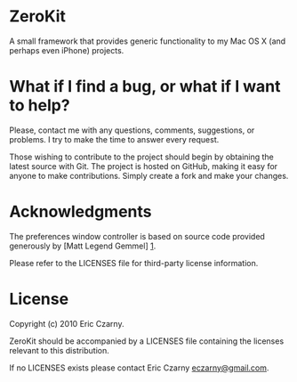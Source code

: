 # ZeroKit

A  small  framework  that  provides  generic  functionality  to my Mac OS X (and
perhaps even iPhone) projects.

# What if I find a bug, or what if I want to help?

Please, contact me with any questions, comments, suggestions, or problems. I try
to  make the time to answer every request.

Those  wishing to contribute to the project should begin by obtaining the latest
source  with  Git. The project is hosted on GitHub, making it easy for anyone to
make contributions. Simply create a fork and make your changes.

# Acknowledgments

The preferences window controller is based on source code provided generously by
[Matt Legend Gemmel] [1].

Please refer to the LICENSES file for third-party license information.

# License

Copyright (c) 2010 Eric Czarny.

ZeroKit  should  be  accompanied  by  a  LICENSES  file  containing the licenses
relevant to this distribution.

If no LICENSES exists please contact Eric Czarny <eczarny@gmail.com>.

[1]: http://mattgemmell.com/source
